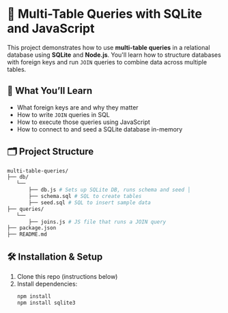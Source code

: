 # 🧠 Multi-Table Queries with SQLite and JavaScript

This project demonstrates how to use **multi-table queries** in a relational database using **SQLite** and **Node.js**. You'll learn how to structure databases with foreign keys and run `JOIN` queries to combine data across multiple tables.

## 🚀 What You’ll Learn

- What foreign keys are and why they matter
- How to write `JOIN` queries in SQL
- How to execute those queries using JavaScript
- How to connect to and seed a SQLite database in-memory

## 🗂 Project Structure

 ```bash
multi-table-queries/ 
├── db/
    └── 
        ├── db.js # Sets up SQLite DB, runs schema and seed │ 
        ├── schema.sql # SQL to create tables 
        ├── seed.sql # SQL to insert sample data 
├── queries/ 
    └── 
        ├── joins.js # JS file that runs a JOIN query 
├── package.json 
├── README.md
```

## 🛠 Installation & Setup

1. Clone this repo (instructions below)
2. Install dependencies:
   ```bash
   npm install
   npm install sqlite3


